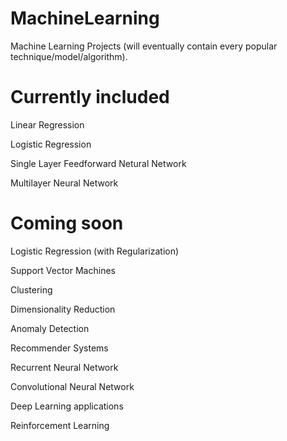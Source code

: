 # MachineLearning
Machine Learning Projects (will eventually contain every popular technique/model/algorithm).

# Currently included

Linear Regression

Logistic Regression

Single Layer Feedforward Netural Network

Multilayer Neural Network

# Coming soon

Logistic Regression (with Regularization)

Support Vector Machines

Clustering

Dimensionality Reduction

Anomaly Detection

Recommender Systems

Recurrent Neural Network

Convolutional Neural Network

Deep Learning applications

Reinforcement Learning
